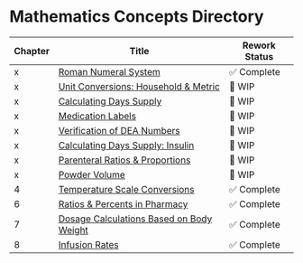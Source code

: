 # Mathematics Concepts Directory

| Chapter | Title | Rework Status |
|---------|-------|---------------|
| x | [Roman Numeral System](./roman_numerals.md) | ✅ Complete |
| x | [Unit Conversions: Household & Metric](./unit_conversions.md) | 🚧 WIP |
| x | [Calculating Days Supply](./days_supply.md) | 🚧 WIP |
| x | [Medication Labels](./medication_labels.md) | 🚧 WIP |
| x | [Verification of DEA Numbers](./dea_numbers.md) | 🚧 WIP |
| x | [Calculating Days Supply: Insulin](./insulin_math.md) | 🚧 WIP |
| x | [Parenteral Ratios & Proportions](./parenteral_ratios.md) | 🚧 WIP |
| x | [Powder Volume](./powder_volume.md) | 🚧 WIP |
| 4 | [Temperature Scale Conversions](./temperature_scale_conversions.md) | ✅ Complete |
| 6 | [Ratios & Percents in Pharmacy](./percents_ratios.md) | ✅ Complete |
| 7 | [Dosage Calculations Based on Body Weight](./body_weight_calculations.md) | ✅ Complete |
| 8 | [Infusion Rates](./flow_drip_rate.md) | ✅ Complete |
